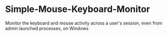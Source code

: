# Simple-Mouse-Keyboard-Monitor
Monitor the keyboard and mouse activity across a user's session, even from admin launched processes, on Windows
